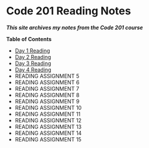 # Code 201 Reading Notes

***This site archives my notes from the _Code 201_ course***

**Table of Contents**

* [Day 1 Reading](class-01.md)
* [Day 2 Reading](class-02.md)
* [Day 3 Reading](class-03.md)
* [Day 4 Reading](class-04.md)
* READING ASSIGNMENT 5
* READING ASSIGNMENT 6
* READING ASSIGNMENT 7
* READING ASSIGNMENT 8
* READING ASSIGNMENT 9
* READING ASSIGNMENT 10
* READING ASSIGNMENT 11
* READING ASSIGNMENT 12
* READING ASSIGNMENT 13
* READING ASSIGNMENT 14
* READING ASSIGNMENT 15
